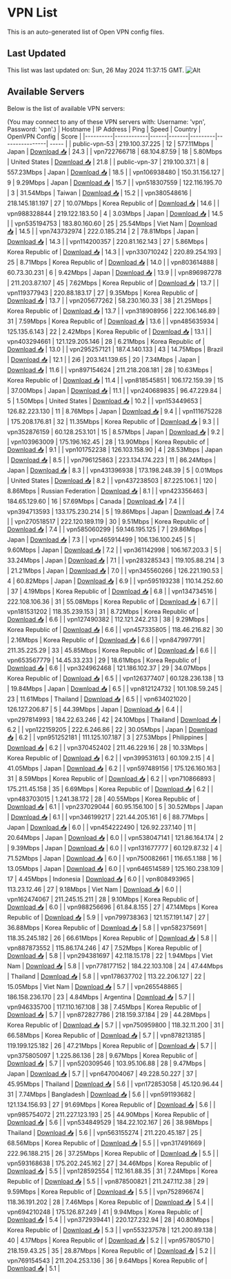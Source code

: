 # VPN List

This is an auto-generated list of Open VPN config files.

## Last Updated

This list was last updated on: Sun, 26 May 2024 11:37:15 GMT.
![Alt](https://repobeats.axiom.co/api/embed/186b98318ef1479477931607c1ad7d823f12451f.svg "Repobeats analytics image")

## Available Servers

Below is the list of available VPN servers:

(You may connect to any of these VPN servers with: Username: 'vpn', Password: 'vpn'.)
| Hostname | IP Address | Ping | Speed | Country | OpenVPN Config | Score |
|----------|------------|------|-------|---------|----------------| ----- |
| public-vpn-53 | 219.100.37.225 | 12 | 577.11Mbps | Japan | [Download 📥](./configs/server_0_JP.ovpn) | 24.3 |
| vpn722766718 | 68.104.87.59 | 18 | 5.80Mbps | United States | [Download 📥](./configs/server_1_US.ovpn) | 21.8 |
| public-vpn-37 | 219.100.37.1 | 8 | 557.23Mbps | Japan | [Download 📥](./configs/server_2_JP.ovpn) | 18.5 |
| vpn106938480 | 150.31.156.127 | 9 | 9.29Mbps | Japan | [Download 📥](./configs/server_3_JP.ovpn) | 15.7 |
| vpn518307559 | 122.116.195.70 | 3 | 31.54Mbps | Taiwan | [Download 📥](./configs/server_4_TW.ovpn) | 15.2 |
| vpn380548616 | 218.145.181.197 | 27 | 10.07Mbps | Korea Republic of | [Download 📥](./configs/server_5_KR.ovpn) | 14.6 |
| vpn988328844 | 219.122.183.50 | 4 | 3.03Mbps | Japan | [Download 📥](./configs/server_6_JP.ovpn) | 14.5 |
| vpn535194753 | 183.80.160.60 | 25 | 25.54Mbps | Viet Nam | [Download 📥](./configs/server_7_VN.ovpn) | 14.5 |
| vpn743732974 | 222.0.185.214 | 2 | 78.81Mbps | Japan | [Download 📥](./configs/server_8_JP.ovpn) | 14.3 |
| vpn114200357 | 220.81.162.143 | 27 | 5.86Mbps | Korea Republic of | [Download 📥](./configs/server_9_KR.ovpn) | 14.3 |
| vpn330710242 | 220.89.254.193 | 25 | 8.71Mbps | Korea Republic of | [Download 📥](./configs/server_10_KR.ovpn) | 14.0 |
| vpn803614888 | 60.73.30.231 | 6 | 9.42Mbps | Japan | [Download 📥](./configs/server_11_JP.ovpn) | 13.9 |
| vpn896987278 | 211.203.87.107 | 45 | 7.62Mbps | Korea Republic of | [Download 📥](./configs/server_12_KR.ovpn) | 13.7 |
| vpn119377943 | 220.88.183.17 | 27 | 9.35Mbps | Korea Republic of | [Download 📥](./configs/server_13_KR.ovpn) | 13.7 |
| vpn205677262 | 58.230.160.33 | 38 | 21.25Mbps | Korea Republic of | [Download 📥](./configs/server_14_KR.ovpn) | 13.7 |
| vpn318908956 | 222.106.146.89 | 31 | 7.59Mbps | Korea Republic of | [Download 📥](./configs/server_15_KR.ovpn) | 13.6 |
| vpn485635934 | 125.135.6.143 | 22 | 2.42Mbps | Korea Republic of | [Download 📥](./configs/server_16_KR.ovpn) | 13.1 |
| vpn403294661 | 121.129.205.146 | 28 | 6.21Mbps | Korea Republic of | [Download 📥](./configs/server_17_KR.ovpn) | 13.0 |
| vpn295257121 | 187.4.140.133 | 43 | 14.75Mbps | Brazil | [Download 📥](./configs/server_18_BR.ovpn) | 12.1 |
| 2i6 | 203.141.139.65 | 20 | 7.34Mbps | Japan | [Download 📥](./configs/server_19_JP.ovpn) | 11.6 |
| vpn897154624 | 211.218.208.181 | 28 | 10.63Mbps | Korea Republic of | [Download 📥](./configs/server_20_KR.ovpn) | 11.4 |
| vpn818545851 | 106.172.159.39 | 15 | 37.00Mbps | Japan | [Download 📥](./configs/server_21_JP.ovpn) | 11.1 |
| vpn240689835 | 96.47.229.84 | 5 | 1.50Mbps | United States | [Download 📥](./configs/server_22_US.ovpn) | 10.2 |
| vpn153449653 | 126.82.223.130 | 11 | 8.76Mbps | Japan | [Download 📥](./configs/server_23_JP.ovpn) | 9.4 |
| vpn111675228 | 175.208.176.81 | 32 | 11.35Mbps | Korea Republic of | [Download 📥](./configs/server_24_KR.ovpn) | 9.3 |
| vpn352876159 | 60.128.253.101 | 15 | 8.57Mbps | Japan | [Download 📥](./configs/server_25_JP.ovpn) | 9.2 |
| vpn103963009 | 175.196.162.45 | 28 | 13.90Mbps | Korea Republic of | [Download 📥](./configs/server_26_KR.ovpn) | 9.1 |
| vpn101752238 | 126.103.158.90 | 4 | 28.53Mbps | Japan | [Download 📥](./configs/server_27_JP.ovpn) | 8.5 |
| vpn796125863 | 223.134.174.223 | 11 | 86.24Mbps | Japan | [Download 📥](./configs/server_28_JP.ovpn) | 8.3 |
| vpn431396938 | 173.198.248.39 | 5 | 0.01Mbps | United States | [Download 📥](./configs/server_29_US.ovpn) | 8.2 |
| vpn437238503 | 87.225.106.1 | 120 | 8.86Mbps | Russian Federation | [Download 📥](./configs/server_30_RU.ovpn) | 8.1 |
| vpn423356463 | 184.65.129.60 | 16 | 57.69Mbps | Canada | [Download 📥](./configs/server_31_CA.ovpn) | 7.4 |
| vpn394713593 | 133.175.230.214 | 5 | 19.86Mbps | Japan | [Download 📥](./configs/server_32_JP.ovpn) | 7.4 |
| vpn270518517 | 222.120.189.119 | 30 | 9.51Mbps | Korea Republic of | [Download 📥](./configs/server_33_KR.ovpn) | 7.4 |
| vpn585060299 | 59.146.195.125 | 7 | 29.86Mbps | Japan | [Download 📥](./configs/server_34_JP.ovpn) | 7.3 |
| vpn465914499 | 106.136.100.245 | 5 | 9.60Mbps | Japan | [Download 📥](./configs/server_35_JP.ovpn) | 7.2 |
| vpn361142998 | 106.167.203.3 | 5 | 33.24Mbps | Japan | [Download 📥](./configs/server_36_JP.ovpn) | 7.1 |
| vpn283285343 | 119.105.88.214 | 3 | 21.21Mbps | Japan | [Download 📥](./configs/server_37_JP.ovpn) | 7.0 |
| vpn345560266 | 126.221.190.53 | 4 | 60.82Mbps | Japan | [Download 📥](./configs/server_38_JP.ovpn) | 6.9 |
| vpn595193238 | 110.14.252.60 | 37 | 4.19Mbps | Korea Republic of | [Download 📥](./configs/server_39_KR.ovpn) | 6.8 |
| vpn134734516 | 222.108.106.36 | 31 | 55.08Mbps | Korea Republic of | [Download 📥](./configs/server_40_KR.ovpn) | 6.7 |
| vpn181531202 | 118.35.239.153 | 31 | 8.72Mbps | Korea Republic of | [Download 📥](./configs/server_41_KR.ovpn) | 6.6 |
| vpn127490382 | 112.121.242.213 | 38 | 9.29Mbps | Korea Republic of | [Download 📥](./configs/server_42_KR.ovpn) | 6.6 |
| vpn457335805 | 118.46.216.82 | 30 | 2.16Mbps | Korea Republic of | [Download 📥](./configs/server_43_KR.ovpn) | 6.6 |
| vpn847997791 | 211.35.225.29 | 33 | 45.85Mbps | Korea Republic of | [Download 📥](./configs/server_44_KR.ovpn) | 6.6 |
| vpn653567779 | 14.45.33.233 | 29 | 18.61Mbps | Korea Republic of | [Download 📥](./configs/server_45_KR.ovpn) | 6.6 |
| vpn324962468 | 121.186.102.37 | 29 | 34.07Mbps | Korea Republic of | [Download 📥](./configs/server_46_KR.ovpn) | 6.5 |
| vpn126377407 | 60.128.236.138 | 13 | 19.84Mbps | Japan | [Download 📥](./configs/server_47_JP.ovpn) | 6.5 |
| vpn812124732 | 101.108.59.245 | 23 | 11.61Mbps | Thailand | [Download 📥](./configs/server_48_TH.ovpn) | 6.5 |
| vpn634021020 | 126.127.206.87 | 5 | 44.39Mbps | Japan | [Download 📥](./configs/server_49_JP.ovpn) | 6.4 |
| vpn297814993 | 184.22.63.246 | 42 | 24.10Mbps | Thailand | [Download 📥](./configs/server_50_TH.ovpn) | 6.2 |
| vpn122159205 | 222.6.246.86 | 22 | 30.05Mbps | Japan | [Download 📥](./configs/server_51_JP.ovpn) | 6.2 |
| vpn951252181 | 111.125.107.187 | 3 | 27.53Mbps | Philippines | [Download 📥](./configs/server_52_PH.ovpn) | 6.2 |
| vpn370452402 | 211.46.229.16 | 28 | 10.33Mbps | Korea Republic of | [Download 📥](./configs/server_53_KR.ovpn) | 6.2 |
| vpn399531613 | 60.109.2.15 | 4 | 41.05Mbps | Japan | [Download 📥](./configs/server_54_JP.ovpn) | 6.2 |
| vpn597489156 | 175.126.160.163 | 31 | 8.59Mbps | Korea Republic of | [Download 📥](./configs/server_55_KR.ovpn) | 6.2 |
| vpn710866893 | 175.211.45.158 | 35 | 6.69Mbps | Korea Republic of | [Download 📥](./configs/server_56_KR.ovpn) | 6.2 |
| vpn483703015 | 1.241.38.172 | 28 | 40.55Mbps | Korea Republic of | [Download 📥](./configs/server_57_KR.ovpn) | 6.1 |
| vpn237029044 | 60.95.156.100 | 5 | 30.52Mbps | Japan | [Download 📥](./configs/server_58_JP.ovpn) | 6.1 |
| vpn346199217 | 221.44.205.161 | 6 | 88.77Mbps | Japan | [Download 📥](./configs/server_59_JP.ovpn) | 6.0 |
| vpn454222490 | 126.92.237.140 | 11 | 20.64Mbps | Japan | [Download 📥](./configs/server_60_JP.ovpn) | 6.0 |
| vpn538047141 | 121.86.164.174 | 2 | 9.39Mbps | Japan | [Download 📥](./configs/server_61_JP.ovpn) | 6.0 |
| vpn131677777 | 60.129.87.32 | 4 | 71.52Mbps | Japan | [Download 📥](./configs/server_62_JP.ovpn) | 6.0 |
| vpn750082661 | 116.65.1.188 | 16 | 13.05Mbps | Japan | [Download 📥](./configs/server_63_JP.ovpn) | 6.0 |
| vpn646514589 | 125.160.238.109 | 17 | 4.45Mbps | Indonesia | [Download 📥](./configs/server_64_ID.ovpn) | 6.0 |
| vpn808493965 | 113.23.12.46 | 27 | 9.18Mbps | Viet Nam | [Download 📥](./configs/server_65_VN.ovpn) | 6.0 |
| vpn162474067 | 211.245.15.211 | 28 | 9.10Mbps | Korea Republic of | [Download 📥](./configs/server_66_KR.ovpn) | 6.0 |
| vpn988256696 | 61.84.8.155 | 27 | 47.14Mbps | Korea Republic of | [Download 📥](./configs/server_67_KR.ovpn) | 5.9 |
| vpn799738363 | 121.157.191.147 | 27 | 36.88Mbps | Korea Republic of | [Download 📥](./configs/server_68_KR.ovpn) | 5.8 |
| vpn582375691 | 118.35.245.182 | 26 | 66.61Mbps | Korea Republic of | [Download 📥](./configs/server_69_KR.ovpn) | 5.8 |
| vpn887873552 | 115.86.174.246 | 47 | 7.52Mbps | Korea Republic of | [Download 📥](./configs/server_70_KR.ovpn) | 5.8 |
| vpn294381697 | 42.118.15.178 | 22 | 1.94Mbps | Viet Nam | [Download 📥](./configs/server_71_VN.ovpn) | 5.8 |
| vpn778177152 | 184.22.103.108 | 24 | 47.44Mbps | Thailand | [Download 📥](./configs/server_72_TH.ovpn) | 5.8 |
| vpn178637702 | 113.22.206.127 | 22 | 15.05Mbps | Viet Nam | [Download 📥](./configs/server_73_VN.ovpn) | 5.7 |
| vpn265548865 | 186.158.236.170 | 23 | 4.84Mbps | Argentina | [Download 📥](./configs/server_74_AR.ovpn) | 5.7 |
| vpn946335700 | 117.110.167.108 | 38 | 7.45Mbps | Korea Republic of | [Download 📥](./configs/server_75_KR.ovpn) | 5.7 |
| vpn872827786 | 218.159.37.184 | 29 | 44.28Mbps | Korea Republic of | [Download 📥](./configs/server_76_KR.ovpn) | 5.7 |
| vpn750959800 | 118.32.11.200 | 31 | 66.58Mbps | Korea Republic of | [Download 📥](./configs/server_77_KR.ovpn) | 5.7 |
| vpn878213185 | 119.199.125.182 | 26 | 47.21Mbps | Korea Republic of | [Download 📥](./configs/server_78_KR.ovpn) | 5.7 |
| vpn375805097 | 1.225.86.136 | 28 | 9.67Mbps | Korea Republic of | [Download 📥](./configs/server_79_KR.ovpn) | 5.7 |
| vpn520309546 | 103.95.106.88 | 28 | 9.47Mbps | Japan | [Download 📥](./configs/server_80_JP.ovpn) | 5.7 |
| vpn647004067 | 49.228.50.227 | 37 | 45.95Mbps | Thailand | [Download 📥](./configs/server_81_TH.ovpn) | 5.6 |
| vpn172853058 | 45.120.96.44 | 31 | 7.74Mbps | Bangladesh | [Download 📥](./configs/server_82_BD.ovpn) | 5.6 |
| vpn591193682 | 121.134.156.93 | 27 | 91.69Mbps | Korea Republic of | [Download 📥](./configs/server_83_KR.ovpn) | 5.6 |
| vpn985754072 | 211.227.123.193 | 25 | 44.90Mbps | Korea Republic of | [Download 📥](./configs/server_84_KR.ovpn) | 5.6 |
| vpn534849529 | 184.22.102.167 | 26 | 38.98Mbps | Thailand | [Download 📥](./configs/server_85_TH.ovpn) | 5.6 |
| vpn563155274 | 211.220.45.187 | 25 | 68.56Mbps | Korea Republic of | [Download 📥](./configs/server_86_KR.ovpn) | 5.5 |
| vpn317491669 | 222.96.188.215 | 26 | 37.25Mbps | Korea Republic of | [Download 📥](./configs/server_87_KR.ovpn) | 5.5 |
| vpn593168638 | 175.202.245.162 | 27 | 34.46Mbps | Korea Republic of | [Download 📥](./configs/server_88_KR.ovpn) | 5.5 |
| vpn128592554 | 112.161.88.35 | 31 | 7.24Mbps | Korea Republic of | [Download 📥](./configs/server_89_KR.ovpn) | 5.5 |
| vpn878500821 | 211.247.112.38 | 29 | 9.59Mbps | Korea Republic of | [Download 📥](./configs/server_90_KR.ovpn) | 5.5 |
| vpn752896674 | 118.36.191.202 | 28 | 7.46Mbps | Korea Republic of | [Download 📥](./configs/server_91_KR.ovpn) | 5.4 |
| vpn694210248 | 175.126.87.249 | 41 | 9.94Mbps | Korea Republic of | [Download 📥](./configs/server_92_KR.ovpn) | 5.4 |
| vpn372939441 | 220.127.232.94 | 28 | 40.80Mbps | Korea Republic of | [Download 📥](./configs/server_93_KR.ovpn) | 5.3 |
| vpn553237578 | 121.200.89.138 | 40 | 4.17Mbps | Korea Republic of | [Download 📥](./configs/server_94_KR.ovpn) | 5.2 |
| vpn957805710 | 218.159.43.25 | 35 | 28.87Mbps | Korea Republic of | [Download 📥](./configs/server_95_KR.ovpn) | 5.2 |
| vpn769154543 | 211.204.253.136 | 36 | 9.64Mbps | Korea Republic of | [Download 📥](./configs/server_96_KR.ovpn) | 5.1 |
